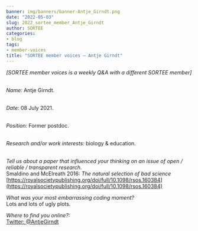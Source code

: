```yaml
---
banner: img/banners/banner-Antje_Girndt.png
date: "2022-05-03"
slug: 2022_sortee_member_Antje_Girndt
author: SORTEE
categories:
- blog
tags:
- member-voices
title: "SORTEE member voices – Antje Girndt" 
---
```



*[SORTEE member voices is a weekly Q&A with a different SORTEE member]*   
&nbsp;
&nbsp;

   _Name:_ Antje Girndt.   
&nbsp;

   _Date:_ 08 July 2021.   
&nbsp;

   _Position:_ Former postdoc.   
&nbsp;

   _Research and/or work interests:_ biology & education.   
&nbsp;

_Tell us about a paper that influenced your thinking on an issue of open / reliable / transparent research._   
Smaldino and McElreath 2016: *The natural selection of bad science* [https://royalsocietypublishing.org/doi/full/10.1098/rsos.160384](https://royalsocietypublishing.org/doi/full/10.1098/rsos.160384)
&nbsp;
&nbsp;

_What was your most embarrassing coding moment?_   
Lots and lots of ugly plots.
&nbsp;
&nbsp;

_Where to find you online?:_   
[Twitter: @AntjeGirndt](https://twitter.com/antjegirndt)   
&nbsp;
&nbsp;